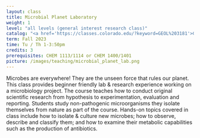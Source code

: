 ```yaml
---
layout: class
title: Microbial Planet Laboratory
weight: 1
level: "all levels (general interest research class)"
catalog: "<a href='https://classes.colorado.edu/?keyword=GEOL%203181'>GEOL 3181</a>"
term: Fall 2023
time: Tu / Th 1-3:50pm
credits: 3
prerequisites: CHEM 1113/1114 or CHEM 1400/1401
picture: /images/teaching/microbial_planet_lab.png
---
```


Microbes are everywhere! They are the unseen force that rules our planet. This class provides beginner friendly lab & research experience working on a microbiology project. The course teaches how to conduct original scientific research from hypothesis to experimentation, evaluation and reporting. Students study non-pathogenic microorganisms they isolate themselves from nature as part of the course. Hands-on topics covered in class include how to isolate & culture new microbes; how to observe, describe and classify them; and how to examine their metabolic capabilities such as the production of antibiotics.
